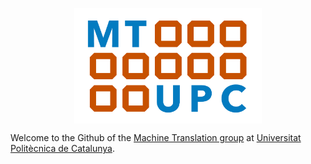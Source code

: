 <p align="center">
<img src="https://raw.githubusercontent.com/mt-upc/.github/main/profile/assets/mtupc_whitebg.png?raw=true" align="center" width="300px" alt="MT-UPC"/>
</p>


Welcome to the Github of the [Machine Translation group](https://mt.cs.upc.edu) at [Universitat Politècnica de Catalunya](https://upc.edu/en).



